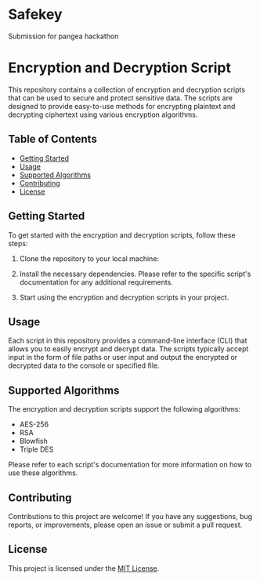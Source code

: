 # Safekey
Submission for pangea hackathon 

# Encryption and Decryption Script

This repository contains a collection of encryption and decryption scripts that can be used to secure and protect sensitive data. The scripts are designed to provide easy-to-use methods for encrypting plaintext and decrypting ciphertext using various encryption algorithms.

## Table of Contents

- [Getting Started](#getting-started)
- [Usage](#usage)
- [Supported Algorithms](#supported-algorithms)
- [Contributing](#contributing)
- [License](#license)

## Getting Started

To get started with the encryption and decryption scripts, follow these steps:

1. Clone the repository to your local machine:


2. Install the necessary dependencies. Please refer to the specific script's documentation for any additional requirements.

3. Start using the encryption and decryption scripts in your project.

## Usage

Each script in this repository provides a command-line interface (CLI) that allows you to easily encrypt and decrypt data. The scripts typically accept input in the form of file paths or user input and output the encrypted or decrypted data to the console or specified file.


## Supported Algorithms

The encryption and decryption scripts support the following algorithms:

- AES-256
- RSA
- Blowfish
- Triple DES

Please refer to each script's documentation for more information on how to use these algorithms.

## Contributing

Contributions to this project are welcome! If you have any suggestions, bug reports, or improvements, please open an issue or submit a pull request.

## License

This project is licensed under the [MIT License](LICENSE).


